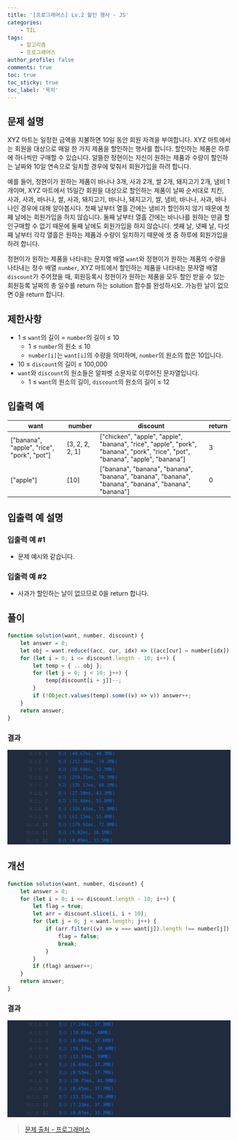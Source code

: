 ```yaml
---
title: '[프로그래머스] Lv.2 할인 행사 - JS'
categories:
    - TIL
tags:
    - 알고리즘
    - 프로그래머스
author_profile: false
comments: true
toc: true
toc_sticky: true
toc_label: '목차'
---
```


## 문제 설명

XYZ 마트는 일정한 금액을 지불하면 10일 동안 회원 자격을 부여합니다. XYZ 마트에서는 회원을 대상으로 매일 한 가지 제품을 할인하는 행사를 합니다. 할인하는 제품은 하루에 하나씩만 구매할 수 있습니다. 알뜰한 정현이는 자신이 원하는 제품과 수량이 할인하는 날짜와 10일 연속으로 일치할 경우에 맞춰서 회원가입을 하려 합니다.

예를 들어, 정현이가 원하는 제품이 바나나 3개, 사과 2개, 쌀 2개, 돼지고기 2개, 냄비 1개이며, XYZ 마트에서 15일간 회원을 대상으로 할인하는 제품이 날짜 순서대로 치킨, 사과, 사과, 바나나, 쌀, 사과, 돼지고기, 바나나, 돼지고기, 쌀, 냄비, 바나나, 사과, 바나나인 경우에 대해 알아봅시다. 첫째 날부터 열흘 간에는 냄비가 할인하지 않기 때문에 첫째 날에는 회원가입을 하지 않습니다. 둘째 날부터 열흘 간에는 바나나를 원하는 만큼 할인구매할 수 없기 때문에 둘째 날에도 회원가입을 하지 않습니다. 셋째 날, 넷째 날, 다섯째 날부터 각각 열흘은 원하는 제품과 수량이 일치하기 때문에 셋 중 하루에 회원가입을 하려 합니다.

정현이가 원하는 제품을 나타내는 문자열 배열 `want`와 정현이가 원하는 제품의 수량을 나타내는 정수 배열 `number`, XYZ 마트에서 할인하는 제품을 나타내는 문자열 배열 `discount`가 주어졌을 때, 회원등록시 정현이가 원하는 제품을 모두 할인 받을 수 있는 회원등록 날짜의 총 일수를 return 하는 solution 함수를 완성하시오. 가능한 날이 없으면 0을 return 합니다.

## 제한사항

-   1 ≤ `want`의 길이 = `number`의 길이 ≤ 10
    -   1 ≤ `number`의 원소 ≤ 10
    -   `number[i]`는 `want[i]`의 수량을 의미하며, `number`의 원소의 합은 10입니다.
-   10 ≤ `discount`의 길이 ≤ 100,000
-   `want`와 `discount`의 원소들은 알파벳 소문자로 이루어진 문자열입니다.
    -   1 ≤ `want`의 원소의 길이, `discount`의 원소의 길이 ≤ 12

## 입출력 예

| want                                       | number          | discount                                                                                                                       | return |
| ------------------------------------------ | --------------- | ------------------------------------------------------------------------------------------------------------------------------ | ------ |
| ["banana", "apple", "rice", "pork", "pot"] | [3, 2, 2, 2, 1] | ["chicken", "apple", "apple", "banana", "rice", "apple", "pork", "banana", "pork", "rice", "pot", "banana", "apple", "banana"] | 3      |
| ["apple"]                                  | [10]            | ["banana", "banana", "banana", "banana", "banana", "banana", "banana", "banana", "banana", "banana"]                           | 0      |

## 입출력 예 설명

### 입출력 예 #1

-   문제 예시와 같습니다.

### 입출력 예 #2

-   사과가 할인하는 날이 없으므로 0을 return 합니다.

## 풀이

```javascript
function solution(want, number, discount) {
    let answer = 0;
    let obj = want.reduce((acc, cur, idx) => ((acc[cur] = number[idx]), acc), {});
    for (let i = 0; i <= discount.length - 10; i++) {
        let temp = { ...obj };
        for (let j = 0; j < 10; j++) {
            temp[discount[i + j]]--;
        }
        if (!Object.values(temp).some((v) => v)) answer++;
    }
    return answer;
}
```

### 결과

![result1](/assets/images/2023/10/16/algorithm-97-result1.png)

## 개선

```javascript
function solution(want, number, discount) {
    let answer = 0;
    for (let i = 0; i <= discount.length - 10; i++) {
        let flag = true;
        let arr = discount.slice(i, i + 10);
        for (let j = 0; j < want.length; j++) {
            if (arr.filter((v) => v === want[j]).length !== number[j]) {
                flag = false;
                break;
            }
        }
        if (flag) answer++;
    }
    return answer;
}
```

### 결과

![result2](/assets/images/2023/10/16/algorithm-97-result2.png)

> [문제 출처 - 프로그래머스](https://school.programmers.co.kr/learn/courses/30/lessons/131127)
